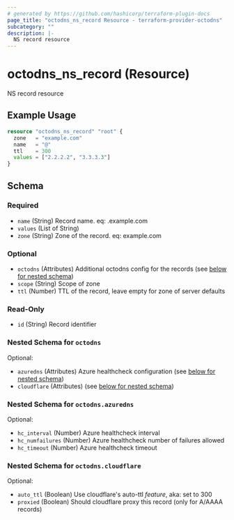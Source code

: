 ```yaml
---
# generated by https://github.com/hashicorp/terraform-plugin-docs
page_title: "octodns_ns_record Resource - terraform-provider-octodns"
subcategory: ""
description: |-
  NS record resource
---
```


# octodns_ns_record (Resource)

NS record resource

## Example Usage

```terraform
resource "octodns_ns_record" "root" {
  zone   = "example.com"
  name   = "@"
  ttl    = 300
  values = ["2.2.2.2", "3.3.3.3"]
}
```

<!-- schema generated by tfplugindocs -->
## Schema

### Required

- `name` (String) Record name. eq: <name>.example.com
- `values` (List of String)
- `zone` (String) Zone of the record. eq: example.com

### Optional

- `octodns` (Attributes) Additional octodns config for the records (see [below for nested schema](#nestedatt--octodns))
- `scope` (String) Scope of zone
- `ttl` (Number) TTL of the record, leave empty for zone of server defaults

### Read-Only

- `id` (String) Record identifier

<a id="nestedatt--octodns"></a>
### Nested Schema for `octodns`

Optional:

- `azuredns` (Attributes) Azure healthcheck configuration (see [below for nested schema](#nestedatt--octodns--azuredns))
- `cloudflare` (Attributes) (see [below for nested schema](#nestedatt--octodns--cloudflare))

<a id="nestedatt--octodns--azuredns"></a>
### Nested Schema for `octodns.azuredns`

Optional:

- `hc_interval` (Number) Azure healthcheck interval
- `hc_numfailures` (Number) Azure healthcheck number of failures allowed
- `hc_timeout` (Number) Azure healthcheck timeout


<a id="nestedatt--octodns--cloudflare"></a>
### Nested Schema for `octodns.cloudflare`

Optional:

- `auto_ttl` (Boolean) Use cloudflare's auto-ttl *feature*, aka: set to 300
- `proxied` (Boolean) Should cloudflare proxy this record (only for A/AAAA records)
